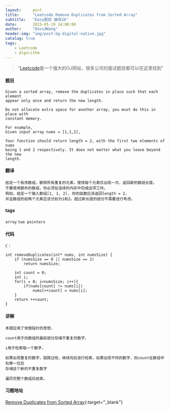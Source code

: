 ```yaml
---
layout:     post
title:      "Leetcode Remove Duplicates from Sorted Array"
subtitle:   "Easy题目 编号26"
date:       2015-05-19 14:00:00
author:     "DavidWang"
header-img: "img/post-bg-digital-native.jpg"
catalog: true
tags:
    - Leetcode
    - Algorithm
---
```


> “[Leetcode](https://leetcode.com/)是一个强大的OJ网站，很多公司的面试题目都可以在这里找到”

#### 题目

```
Given a sorted array, remove the duplicates in place such that each element
appear only once and return the new length.

Do not allocate extra space for another array, you must do this in place with
constant memory.

For example,
Given input array nums = [1,1,2],

Your function should return length = 2, with the first two elements of nums
being 1 and 2 respectively. It does not matter what you leave beyond the new
length.
```

#### 翻译

```
给定一个有序数组，删除所有重复的元素，使得每个元素仅出现一次，返回新的数组长度。
不要使用额外的数组，你必须在连续的内存中完成这项工作。
例如，给定一个输入数组[1, 1, 2], 你的函数应该返回length = 2，
并且数组的前两个元素应该分别为1和2。超过新长度的部分不需要进行考虑。
```

#### tags

`array` `two pointers`

#### 代码

```
C：

int removeDuplicates(int* nums, int numsSize) {
	if (numsSize == 0 || numsSize == 1)
        return numsSize;

	int count = 0;
	int i;
	for(i = 0; i<numsSize; i++){
		if(nums[count] != nums[i])
			nums[++count] = nums[i];
	}
	return ++count;
}
```

#### 讲解

```
本题应用了快慢指针的思想，

count用于向数组的最前部分存储不重复的数字，

i用于检索每一个数字，

如果出现重复的数字，就跳过他，继续向后进行检索，如果出现不同的数字，则count在数组中右移一位后
存储这个新的不重复数字

遍历完整个数组后结束。
```

#### 习题地址

[Remove Duplicates from Sorted Array](https://leetcode.com/problems/remove-duplicates-from-sorted-array/){:target="_blank"}
